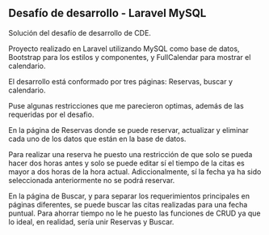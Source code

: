 ## Desafío de desarrollo - Laravel MySQL

Solución del desafío de desarrollo de CDE.

Proyecto realizado en Laravel utilizando MySQL como base de datos,
Bootstrap para los estilos y componentes, y FullCalendar para mostrar el calendario.

El desarrollo está conformado por tres páginas: Reservas, buscar y calendario.

Puse algunas restricciones que me parecieron optimas, además de las requeridas por el desafio.

En la página de Reservas donde se puede reservar, actualizar y eliminar 
cada uno de los datos que están en la base de datos.

Para realizar una reserva he puesto una restricción de que solo se pueda hacer dos horas antes
y solo se puede editar sí el tiempo de la citas es mayor a dos horas de la hora actual.
Adiccionalmente, sí la fecha ya ha sido seleccionada anteriormente no se podrá reservar. 

En la página de Buscar, y para separar los requerimientos principales en páginas diferentes,
se puede buscar las citas realizadas para una fecha puntual. Para ahorrar tiempo no le he puesto las
funciones de CRUD ya que lo ideal, en realidad, sería unir Reservas y Buscar.